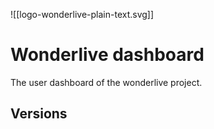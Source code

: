 ![[logo-wonderlive-plain-text.svg]]

# Wonderlive dashboard

The user dashboard of the wonderlive project.

## Versions

